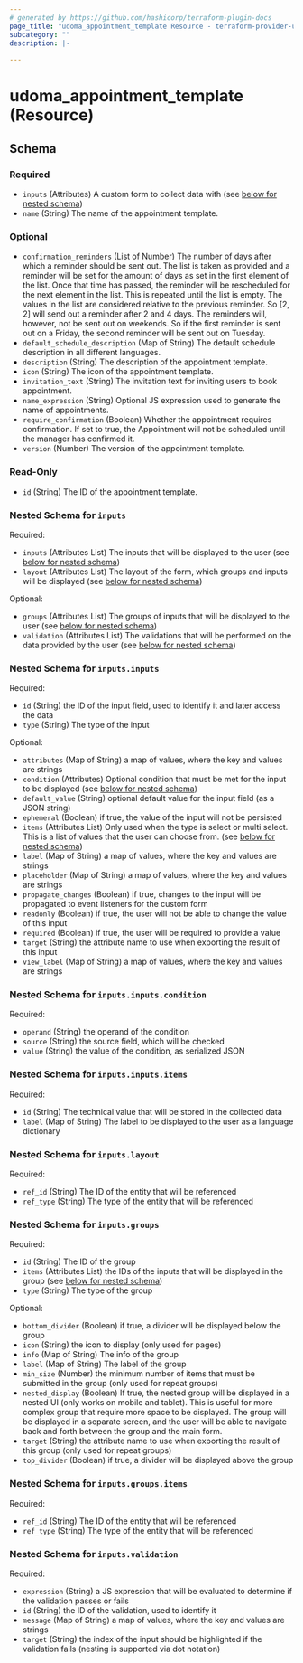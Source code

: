 ```yaml
---
# generated by https://github.com/hashicorp/terraform-plugin-docs
page_title: "udoma_appointment_template Resource - terraform-provider-udoma"
subcategory: ""
description: |-
  
---
```


# udoma_appointment_template (Resource)





<!-- schema generated by tfplugindocs -->
## Schema

### Required

- `inputs` (Attributes) A custom form to collect data with (see [below for nested schema](#nestedatt--inputs))
- `name` (String) The name of the appointment template.

### Optional

- `confirmation_reminders` (List of Number) The number of days after which a reminder should
				be sent out. The list is taken as provided and a reminder will be set
				for the amount of days as set in the first element of the list. Once
				that time has passed, the reminder will be rescheduled for the next
				element in the list. This is repeated until the list is empty. The
				values in the list are considered relative to the previous reminder.
				So [2, 2] will send out a reminder after 2 and 4 days. The reminders
				will, however, not be sent out on weekends. So if the first reminder is
				sent out on a Friday, the second reminder will be sent out on Tuesday.
- `default_schedule_description` (Map of String) The default schedule description in all different languages.
- `description` (String) The description of the appointment template.
- `icon` (String) The icon of the appointment template.
- `invitation_text` (String) The invitation text for inviting users to book appointment.
- `name_expression` (String) Optional JS expression used to generate the name of appointments.
- `require_confirmation` (Boolean) Whether the appointment requires confirmation.
				If set to true, the Appointment will not be scheduled until the
				manager has confirmed it.
- `version` (Number) The version of the appointment template.

### Read-Only

- `id` (String) The ID of the appointment template.

<a id="nestedatt--inputs"></a>
### Nested Schema for `inputs`

Required:

- `inputs` (Attributes List) The inputs that will be displayed to the user (see [below for nested schema](#nestedatt--inputs--inputs))
- `layout` (Attributes List) The layout of the form, which groups and inputs will be displayed (see [below for nested schema](#nestedatt--inputs--layout))

Optional:

- `groups` (Attributes List) The groups of inputs that will be displayed to the user (see [below for nested schema](#nestedatt--inputs--groups))
- `validation` (Attributes List) The validations that will be performed on the data provided by the user (see [below for nested schema](#nestedatt--inputs--validation))

<a id="nestedatt--inputs--inputs"></a>
### Nested Schema for `inputs.inputs`

Required:

- `id` (String) the ID of the input field, used to identify it and later access the data
- `type` (String) The type of the input

Optional:

- `attributes` (Map of String) a map of values, where the key and values are strings
- `condition` (Attributes) Optional condition that must be met for the input to be displayed (see [below for nested schema](#nestedatt--inputs--inputs--condition))
- `default_value` (String) optional default value for the input field (as a JSON string)
- `ephemeral` (Boolean) if true, the value of the input will not be persisted
- `items` (Attributes List) Only used when the type is select or multi select. This is a list of values that the user can choose from. (see [below for nested schema](#nestedatt--inputs--inputs--items))
- `label` (Map of String) a map of values, where the key and values are strings
- `placeholder` (Map of String) a map of values, where the key and values are strings
- `propagate_changes` (Boolean) if true, changes to the input will be propagated to event listeners for the custom form
- `readonly` (Boolean) if true, the user will not be able to change the value of this input
- `required` (Boolean) if true, the user will be required to provide a value
- `target` (String) the attribute name to use when exporting the result of this input
- `view_label` (Map of String) a map of values, where the key and values are strings

<a id="nestedatt--inputs--inputs--condition"></a>
### Nested Schema for `inputs.inputs.condition`

Required:

- `operand` (String) the operand of the condition
- `source` (String) the source field, which will be checked
- `value` (String) the value of the condition, as serialized JSON


<a id="nestedatt--inputs--inputs--items"></a>
### Nested Schema for `inputs.inputs.items`

Required:

- `id` (String) The technical value that will be stored in the collected data
- `label` (Map of String) The label to be displayed to the user as a language dictionary



<a id="nestedatt--inputs--layout"></a>
### Nested Schema for `inputs.layout`

Required:

- `ref_id` (String) The ID of the entity that will be referenced
- `ref_type` (String) The type of the entity that will be referenced


<a id="nestedatt--inputs--groups"></a>
### Nested Schema for `inputs.groups`

Required:

- `id` (String) The ID of the group
- `items` (Attributes List) the IDs of the inputs that will be displayed in the group (see [below for nested schema](#nestedatt--inputs--groups--items))
- `type` (String) The type of the group

Optional:

- `bottom_divider` (Boolean) if true, a divider will be displayed below the group
- `icon` (String) the icon to display (only used for pages)
- `info` (Map of String) The info of the group
- `label` (Map of String) The label of the group
- `min_size` (Number) the minimum number of items that must be submitted in the group (only used for repeat groups)
- `nested_display` (Boolean) If true, the nested group will be displayed in a nested UI (only works on mobile and tablet). This is useful for more complex group that require more space to be displayed. The group will be displayed in a separate screen, and the user will be able to navigate back and forth between the group and the main form.
- `target` (String) the attribute name to use when exporting the result of this group (only used for repeat groups)
- `top_divider` (Boolean) if true, a divider will be displayed above the group

<a id="nestedatt--inputs--groups--items"></a>
### Nested Schema for `inputs.groups.items`

Required:

- `ref_id` (String) The ID of the entity that will be referenced
- `ref_type` (String) The type of the entity that will be referenced



<a id="nestedatt--inputs--validation"></a>
### Nested Schema for `inputs.validation`

Required:

- `expression` (String) a JS expression that will be evaluated to determine if the validation passes or fails
- `id` (String) the ID of the validation, used to identify it
- `message` (Map of String) a map of values, where the key and values are strings
- `target` (String) the index of the input should be highlighted if the validation fails (nesting is supported via dot notation)
